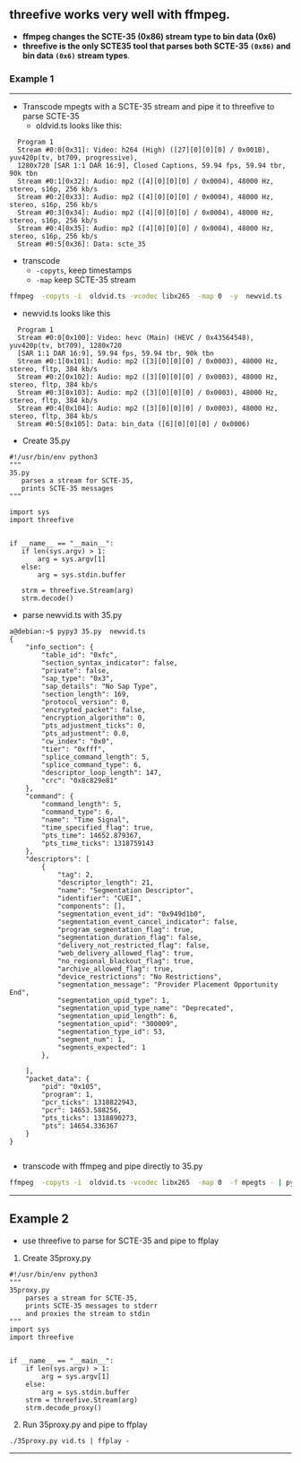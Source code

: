 ## threefive works very well with ffmpeg. 
* __ffmpeg changes the SCTE-35 (0x86) stream type to bin data (0x6)__
* __threefive is the only SCTE35 tool that parses both  SCTE-35 `(0x86)` and bin data `(0x6)` stream types__.  

### Example 1
---
* Transcode mpegts with a SCTE-35 stream and pipe it to threefive to parse SCTE-35
  * oldvid.ts looks like this:
```
  Program 1 
  Stream #0:0[0x31]: Video: h264 (High) ([27][0][0][0] / 0x001B), yuv420p(tv, bt709, progressive), 
  1280x720 [SAR 1:1 DAR 16:9], Closed Captions, 59.94 fps, 59.94 tbr, 90k tbn
  Stream #0:1[0x32]: Audio: mp2 ([4][0][0][0] / 0x0004), 48000 Hz, stereo, s16p, 256 kb/s
  Stream #0:2[0x33]: Audio: mp2 ([4][0][0][0] / 0x0004), 48000 Hz, stereo, s16p, 256 kb/s
  Stream #0:3[0x34]: Audio: mp2 ([4][0][0][0] / 0x0004), 48000 Hz, stereo, s16p, 256 kb/s
  Stream #0:4[0x35]: Audio: mp2 ([4][0][0][0] / 0x0004), 48000 Hz, stereo, s16p, 256 kb/s
  Stream #0:5[0x36]: Data: scte_35
```
* transcode
   * `-copyts`, keep timestamps 
   * `-map`  keep SCTE-35 stream 

```sh
ffmpeg  -copyts -i  oldvid.ts -vcodec libx265  -map 0  -y  newvid.ts
```

* newvid.ts looks like this
```
  Program 1 
  Stream #0:0[0x100]: Video: hevc (Main) (HEVC / 0x43564548), yuv420p(tv, bt709), 1280x720 
  [SAR 1:1 DAR 16:9], 59.94 fps, 59.94 tbr, 90k tbn
  Stream #0:1[0x101]: Audio: mp2 ([3][0][0][0] / 0x0003), 48000 Hz, stereo, fltp, 384 kb/s
  Stream #0:2[0x102]: Audio: mp2 ([3][0][0][0] / 0x0003), 48000 Hz, stereo, fltp, 384 kb/s
  Stream #0:3[0x103]: Audio: mp2 ([3][0][0][0] / 0x0003), 48000 Hz, stereo, fltp, 384 kb/s
  Stream #0:4[0x104]: Audio: mp2 ([3][0][0][0] / 0x0003), 48000 Hz, stereo, fltp, 384 kb/s
  Stream #0:5[0x105]: Data: bin_data ([6][0][0][0] / 0x0006)
```

 * Create 35.py
 
 ```smalltalk
 #!/usr/bin/env python3
"""
35.py
    parses a stream for SCTE-35,
    prints SCTE-35 messages
"""

import sys
import threefive


if __name__ == "__main__":
    if len(sys.argv) > 1:
        arg = sys.argv[1]
    else:
        arg = sys.stdin.buffer

    strm = threefive.Stream(arg)
    strm.decode()
```
* parse newvid.ts with 35.py

```smalltalk
a@debian:~$ pypy3 35.py  newvid.ts
{
    "info_section": {
        "table_id": "0xfc",
        "section_syntax_indicator": false,
        "private": false,
        "sap_type": "0x3",
        "sap_details": "No Sap Type",
        "section_length": 169,
        "protocol_version": 0,
        "encrypted_packet": false,
        "encryption_algorithm": 0,
        "pts_adjustment_ticks": 0,
        "pts_adjustment": 0.0,
        "cw_index": "0x0",
        "tier": "0xfff",
        "splice_command_length": 5,
        "splice_command_type": 6,
        "descriptor_loop_length": 147,
        "crc": "0x8c829e81"
    },
    "command": {
        "command_length": 5,
        "command_type": 6,
        "name": "Time Signal",
        "time_specified_flag": true,
        "pts_time": 14652.879367,
        "pts_time_ticks": 1318759143
    },
    "descriptors": [
        {
            "tag": 2,
            "descriptor_length": 21,
            "name": "Segmentation Descriptor",
            "identifier": "CUEI",
            "components": [],
            "segmentation_event_id": "0x949d1b0",
            "segmentation_event_cancel_indicator": false,
            "program_segmentation_flag": true,
            "segmentation_duration_flag": false,
            "delivery_not_restricted_flag": false,
            "web_delivery_allowed_flag": true,
            "no_regional_blackout_flag": true,
            "archive_allowed_flag": true,
            "device_restrictions": "No Restrictions",
            "segmentation_message": "Provider Placement Opportunity End",
            "segmentation_upid_type": 1,
            "segmentation_upid_type_name": "Deprecated",
            "segmentation_upid_length": 6,
            "segmentation_upid": "300009",
            "segmentation_type_id": 53,
            "segment_num": 1,
            "segments_expected": 1
        },

    ],
    "packet_data": {
        "pid": "0x105",
        "program": 1,
        "pcr_ticks": 1318822943,
        "pcr": 14653.588256,
        "pts_ticks": 1318890273,
        "pts": 14654.336367
    }
}


```
* transcode with ffmpeg and pipe directly to 35.py
```sh
ffmpeg  -copyts -i  oldvid.ts -vcodec libx265  -map 0  -f mpegts - | python3 35.py

```
---
## Example 2
* use threefive to parse for SCTE-35 and pipe to ffplay
1. Create 35proxy.py
```smalltalk
#!/usr/bin/env python3
"""
35proxy.py
    parses a stream for SCTE-35,
    prints SCTE-35 messages to stderr
    and proxies the stream to stdin
"""
import sys
import threefive


if __name__ == "__main__":
    if len(sys.argv) > 1:
        arg = sys.argv[1]
    else:
        arg = sys.stdin.buffer
    strm = threefive.Stream(arg)
    strm.decode_proxy()
```
2. Run 35proxy.py and pipe to ffplay
```smalltalk
./35proxy.py vid.ts | ffplay -
```
---
